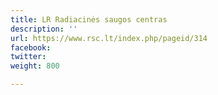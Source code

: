 ```yaml
---
title: LR Radiacinės saugos centras
description: ''
url: https://www.rsc.lt/index.php/pageid/314
facebook: 
twitter: 
weight: 800

---
```


